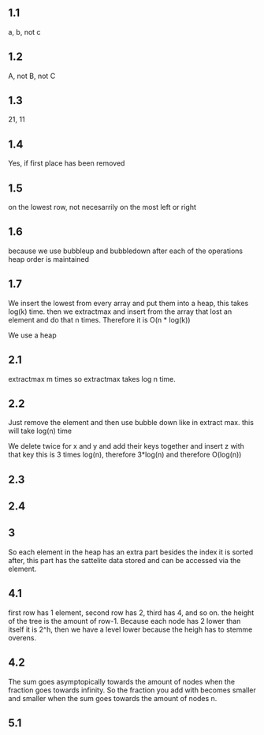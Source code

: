 ## 1.1
a, b, not c

## 1.2
A, not B, not C

## 1.3
21, 11

## 1.4
Yes, if first place has been removed

## 1.5
on the lowest row, not necesarrily on the most left or right

## 1.6
because we use bubbleup and bubbledown after each of the operations heap order is maintained

## 1.7
We insert the lowest from every array and put them into a heap, this takes log(k) time. then we extractmax and insert from the array that lost an element and do that n times. Therefore it is 
O(n * log(k))

We use a heap
## 2.1
extractmax m times so extractmax takes log n time. 

## 2.2
Just remove the element and then use bubble down like in extract max. this will take log(n) time

We delete twice for x and y and add their keys together and insert z with that key this is 3 times log(n), therefore 3*log(n) and therefore O(log(n))

## 2.3


## 2.4


## 3
So each element in the heap has an extra part besides the index it is sorted after, this part has the sattelite data stored and can be accessed via the element. 

## 4.1
first row has 1 element, second row has 2, third has 4, and so on. the height of the tree is the amount of row-1. Because each node has 2 lower than itself it is 2^h, then we have a level lower because the heigh has to stemme overens.

## 4.2
The sum goes asymptopically towards the amount of nodes when the fraction goes towards infinity. So the fraction you add with becomes smaller and smaller when the sum goes towards the amount of nodes n.

## 5.1























